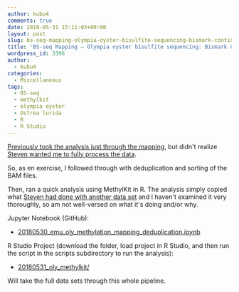 ```yaml
---
author: kubu4
comments: true
date: 2018-05-31 15:11:03+00:00
layout: post
slug: bs-seq-mapping-olympia-oyster-bisulfite-sequencing-bismark-continued
title: 'BS-seq Mapping – Olympia oyster bisulfite sequencing: Bismark Continued'
wordpress_id: 3396
author:
  - kubu4
categories:
  - Miscellaneous
tags:
  - BS-seq
  - methylkit
  - olympia oyster
  - Ostrea lurida
  - R
  - R Studio
---
```


[Previously took the analysis just through the mapping](2018/05/08/bs-seq-mapping-olympia-oyster-bisulfite-sequencing-trimgalore-fastqc-bismark.html), but didn't realize [Steven wanted me to fully process the data](httpss://github.com/RobertsLab/resources/issues/225#issuecomment-390408604).

So, as en exercise, I followed through with deduplication and sorting of the BAM files.

Then, ran a quick analysis using MethylKit in R. The analysis simply copied what [Steven had done with another data set](httpss://sr320.github.io/MethylKittens/) and I haven't examined it very thoroughly, so am not well-versed on what it's doing and/or why.

Jupyter Notebook (GitHub):





  * [20180530_emu_oly_methylation_mapping_deduplication.ipynb](httpss://github.com/sr320/LabDocs/blob/master/jupyter_nbs/sam/20180530_emu_oly_methylation_mapping_deduplication.ipynb)



R Studio Project (download the folder, load project in R Studio, and then run the script in the scripts subdirectory to run the analysis):



  * [20180531_oly_methylkit/](https://owl.fish.washington.edu/Athaliana/20180531_oly_methylkit/)



Will take the full data sets through this whole pipeline.
